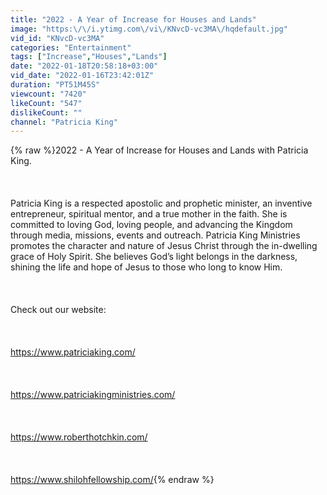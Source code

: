 ```yaml
---
title: "2022 - A Year of Increase for Houses and Lands"
image: "https:\/\/i.ytimg.com\/vi\/KNvcD-vc3MA\/hqdefault.jpg"
vid_id: "KNvcD-vc3MA"
categories: "Entertainment"
tags: ["Increase","Houses","Lands"]
date: "2022-01-18T20:58:18+03:00"
vid_date: "2022-01-16T23:42:01Z"
duration: "PT51M45S"
viewcount: "7420"
likeCount: "547"
dislikeCount: ""
channel: "Patricia King"
---
```

{% raw %}2022 - A Year of Increase for Houses and Lands with Patricia King.<br /><br /><br /><br />Patricia King is a respected apostolic and prophetic minister, an inventive entrepreneur, spiritual mentor, and a true mother in the faith. She is committed to loving God, loving people, and advancing the Kingdom through media, missions, events and outreach. Patricia King Ministries promotes the character and nature of Jesus Christ through the in-dwelling grace of Holy Spirit. She believes God’s light belongs in the darkness, shining the life and hope of Jesus to those who long to know Him.<br /><br /><br /><br />Check out our website: <br /><br /><br /><br /><a rel="nofollow" target="blank" href="https://www.patriciaking.com/">https://www.patriciaking.com/</a><br /><br /><br /><br /><a rel="nofollow" target="blank" href="https://www.patriciakingministries.com/">https://www.patriciakingministries.com/</a><br /><br /><br /><br /><a rel="nofollow" target="blank" href="https://www.roberthotchkin.com/">https://www.roberthotchkin.com/</a><br /><br /><br /><br /><a rel="nofollow" target="blank" href="https://www.shilohfellowship.com/">https://www.shilohfellowship.com/</a>{% endraw %}
